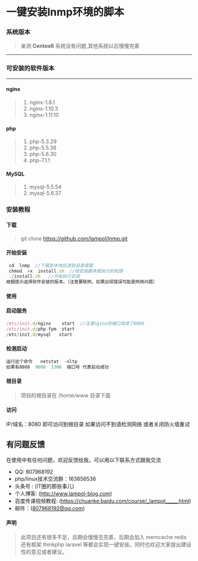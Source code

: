 # 一键安装lnmp环境的脚本
### 系统版本

>亲测 **Centos6** 系统没有问题,其他系统以后慢慢完善


------------

### 可安装的软件版本

------------

#### nginx
>1. nginx-1.8.1
>2. nginx-1.10.3
>3. nginx-1.11.10

#### php
>1. php-5.3.29
>2. php-5.5.38
>3. php-5.6.30
>4. php-7.1.1

#### MySQL
>1. mysql-5.5.54
>2. mysql-5.6.37

### 安装教程
####  下载

> git clone  https://github.com/lampol/lnmp.git

#### 开始安装

```javascript
 cd  lnmp  //下载到本地后进到目录里面
 chmod  +x  install.sh  //给安装脚本赋执行的权限
 ./install.sh   //开始执行安装
根据提示选择软件安装的版本。（注意要联网，如果出现错误可能是网络问题） 
```
#### 使用
#### 启动服务

```javascript
/etc/init.d/nginx    start  //注意nginx的端口改成了8080
/etc/init.d/php-fpm  start 
/etc/init.d/mysql   start
```
#### 检测启动
```javascript
运行这个命令   netstat  -nltp 
如果有8080  9000  3306  端口号 代表启动成功

```
#### 根目录
> 项目的根目录在  /home/www  目录下面

#### 访问
IP/域名：8080  即可访问到根目录
如果访问不到请检测网络 或者关闭防火墙重试

## 有问题反馈
在使用中有任何问题，欢迎反馈给我，可以用以下联系方式跟我交流

* QQ: 807968192 
* php/linux技术交流群：163656536
* 头条号 : (IT圈的那些事儿)
* 个人博客: (http://www.lampol-blog.com)
* 百度传课视频教程: (https://chuanke.baidu.com/course/_lampol_____.html)
* 邮件：(807968192@qq.com)

#### 声明
> 此项目还有很多不足，后期会慢慢去完善，后期会加入 memcache  redis  还有框架 thinkphp laravel 等都会实现一键安装。同时也欢迎大家提出建设性的意见或者建议。
